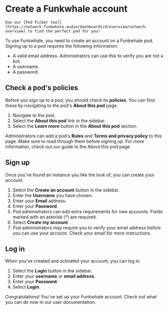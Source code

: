 # Create a Funkwhale account

```{tip}
Use our [Pod Picker tool](https://network.funkwhale.audio/dashboards/d/overview/network-overview) to find the perfect pod for you!
```

To use Funkwhale, you need to create an account on a Funkwhale pod. Signing up to a pod requires the following information:

- A valid email address. Administrators can use this to verify you are not a bot.
- A username.
- A password.

## Check a pod's policies

Before you sign up to a pod, you should check its __policies__. You can find these by navigating to the pod's __About this pod__ page.

1. Navigate to the pod.
2. Select the __About this pod__ link in the sidebar.
3. Select the __Learn more__ button in the __About this pod__ section.

Administrators can add a pod's __Rules__ and __Terms and privacy policy__ to this page. Make sure to read through them before signing up. For more information, check out our guide to the About this pod page.

## Sign up

Once you've found an instance you like the look of, you can create your account.

1. Select the __Create an account__ button in the sidebar.
2. Enter the __Username__ you have chosen.
3. Enter your __Email__ address.
4. Enter your __Password__.
5. Pod administrators can add extra requirements for new accounts. Fields marked with an asterisk (*) are required.
6. Select __Create my account__.
7. Pod administrators may require you to verify your email address before you can use your account. Check your email for more instructions.

## Log in

When you've created and activated your account, you can log in.

1. Select the __Login__ button in the sidebar.
2. Enter your __username__ or __email address__.
3. Enter your __Password__.
4. Select __Login__.

Congratulations! You've set up your Funkwhale account. Check out what you can do now in our user documentation.
